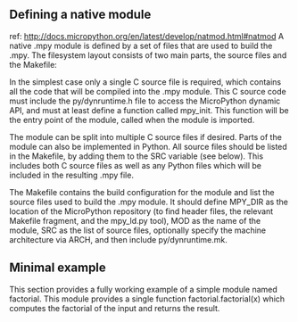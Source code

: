 ## Defining a native module
ref: http://docs.micropython.org/en/latest/develop/natmod.html#natmod
A native .mpy module is defined by a set of files that are used to build the .mpy. The filesystem layout consists of two main parts, the source files and the Makefile:

In the simplest case only a single C source file is required, which contains all the code that will be compiled into the .mpy module. This C source code must include the py/dynruntime.h file to access the MicroPython dynamic API, and must at least define a function called mpy_init. This function will be the entry point of the module, called when the module is imported.

The module can be split into multiple C source files if desired. Parts of the module can also be implemented in Python. All source files should be listed in the Makefile, by adding them to the SRC variable (see below). This includes both C source files as well as any Python files which will be included in the resulting .mpy file.

The Makefile contains the build configuration for the module and list the source files used to build the .mpy module. It should define MPY_DIR as the location of the MicroPython repository (to find header files, the relevant Makefile fragment, and the mpy_ld.py tool), MOD as the name of the module, SRC as the list of source files, optionally specify the machine architecture via ARCH, and then include py/dynruntime.mk.

## Minimal example
This section provides a fully working example of a simple module named factorial. This module provides a single function factorial.factorial(x) which computes the factorial of the input and returns the result.